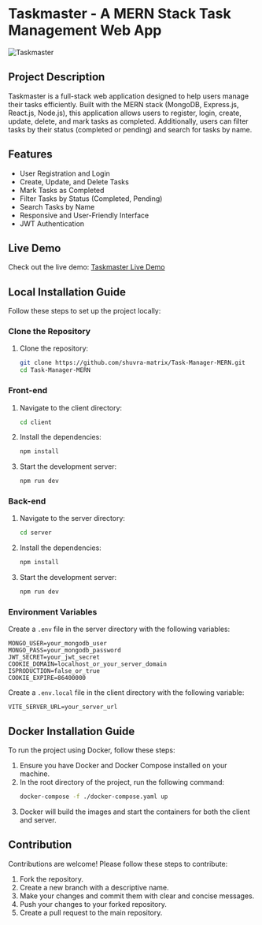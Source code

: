 # Taskmaster - A MERN Stack Task Management Web App

![Taskmaster](https://res.cloudinary.com/dqone7ala/image/upload/v1716348976/Screenshot_2024-05-22_060247_fz8rbe.png)

## Project Description

Taskmaster is a full-stack web application designed to help users manage their tasks efficiently. Built with the MERN stack (MongoDB, Express.js, React.js, Node.js), this application allows users to register, login, create, update, delete, and mark tasks as completed. Additionally, users can filter tasks by their status (completed or pending) and search for tasks by name.

## Features

- User Registration and Login
- Create, Update, and Delete Tasks
- Mark Tasks as Completed
- Filter Tasks by Status (Completed, Pending)
- Search Tasks by Name
- Responsive and User-Friendly Interface
- JWT Authentication

## Live Demo

Check out the live demo: [Taskmaster Live Demo](https://taskmasterashuvra.netlify.app/)

## Local Installation Guide

Follow these steps to set up the project locally:

### Clone the Repository

1. Clone the repository:
   ```bash
   git clone https://github.com/shuvra-matrix/Task-Manager-MERN.git
   cd Task-Manager-MERN
   ```

### Front-end

1. Navigate to the client directory:
   ```bash
   cd client
   ```
2. Install the dependencies:
   ```bash
   npm install
   ```
3. Start the development server:
   ```bash
   npm run dev
   ```

### Back-end

1. Navigate to the server directory:
   ```bash
   cd server
   ```
2. Install the dependencies:
   ```bash
   npm install
   ```
3. Start the development server:
   ```bash
   npm run dev
   ```

### Environment Variables

Create a `.env` file in the server directory with the following variables:

```
MONGO_USER=your_mongodb_user
MONGO_PASS=your_mongodb_password
JWT_SECRET=your_jwt_secret
COOKIE_DOMAIN=localhost_or_your_server_domain
ISPRODUCTION=false_or_true
COOKIE_EXPIRE=86400000
```

Create a `.env.local` file in the client directory with the following variable:

```
VITE_SERVER_URL=your_server_url
```

## Docker Installation Guide

To run the project using Docker, follow these steps:

1. Ensure you have Docker and Docker Compose installed on your machine.
2. In the root directory of the project, run the following command:
   ```bash
   docker-compose -f ./docker-compose.yaml up
   ```
3. Docker will build the images and start the containers for both the client and server.

## Contribution

Contributions are welcome! Please follow these steps to contribute:

1. Fork the repository.
2. Create a new branch with a descriptive name.
3. Make your changes and commit them with clear and concise messages.
4. Push your changes to your forked repository.
5. Create a pull request to the main repository.


